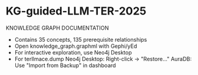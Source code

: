 # KG-guided-LLM-TER-2025
KNOWLEDGE GRAPH DOCUMENTATION
- Contains 35 concepts, 135 prerequisite relationships
- Open knowledge_graph.graphml with Gephi/yEd
- For interactive exploration, use Neo4j Desktop
- For terllmace.dump 
  Neo4j Desktop: Right-click → "Restore..."
  AuraDB: Use "Import from Backup" in dashboard